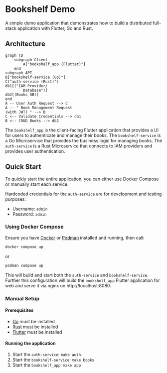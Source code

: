 # Bookshelf Demo

A simple demo application that demonstrates how to build a distributed full-stack application with Flutter, Go and Rust.

## Architecture

```mermaid
graph TD
    subgraph Client
        A["bookshelf_app (Flutter)"]
    end
subgraph API
B["bookshelf-service (Go)"]
C["auth-service (Rust)"]
db1[("IAM Provider/
        Database")]
db2[(Books DB)]
end
A -- User Auth Request --> C
A -- " Book Management Request
(with JWT) " --> B
C <-- Validate Credentials --> db1
B <-- CRUD Books --> db2
```

The `bookshelf_app` is the client-facing Flutter application that provides a UI for users to authenticate and
manage their books. The `bookshelf-service` is a Go Microservice that provides the business logic for managing books.
The `auth-service` is a Rust Microservice that connects to IAM providers and provides user authentication.

## Quick Start

To quickly start the entire application, you can either use Docker Compose or manually start each service.

Hardcoded credentials for the `auth-service` are for development and testing purposes:

- Username: `admin`
- Password: `admin`

### Using Docker Compose

Ensure you have [Docker](https://docs.docker.com/get-docker/)
or [Podman](https://podman.io/getting-started/installation) installed and running, then call:

```bash
docker compose up
```

or

```bash
podman compose up
```

This will build and start both the `auth-service` and `bookshelf-service`. Further this configuration will build
the `bookshelf_app` Flutter application for web and serve it via nginx on http://localhost:8080.

### Manual Setup

#### Prerequisites

- [Go](https://golang.org/dl/) must be installed
- [Rust](https://www.rust-lang.org/tools/install) must be installed
- [Flutter](https://flutter.dev/docs/get-started/install) must be installed

#### Running the application

1. Start the `auth-service`: `make auth`
2. Start the `bookshelf-service`: `make books`
3. Start the `bookshelf_app`: `make app`
